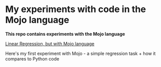 # My experiments with code in the Mojo language

**This repo contains experiments with the Mojo language**


[Linear Regression, but with Mojo language](/linear_regression)

Here's my first experiment with Mojo - a simple regression task + how it compares to Python code
